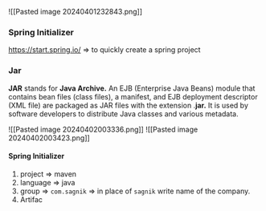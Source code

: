 ![[Pasted image 20240401232843.png]]

### Spring Initializer
https://start.spring.io/ => to quickly create a spring project

### Jar
**JAR** stands for **Java Archive.** An EJB (Enterprise Java Beans) module that contains bean files (class files), a manifest, and EJB deployment descriptor (XML file) are packaged as JAR files with the extension .**jar.** It is used by software developers to distribute Java classes and various metadata.

![[Pasted image 20240402003336.png]]
![[Pasted image 20240402003423.png]]
#### Spring Initializer
1. project => maven
2. language => java
3. group => `com.sagnik` => in place of `sagnik` write name of the company.
4. Artifac
